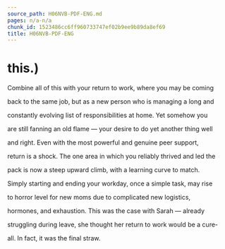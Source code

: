 ```yaml
---
source_path: H06NVB-PDF-ENG.md
pages: n/a-n/a
chunk_id: 1523486cc6ff960733747ef02b9ee9b89da8ef69
title: H06NVB-PDF-ENG
---
```

# this.)

Combine all of this with your return to work, where you may be coming

back to the same job, but as a new person who is managing a long and

constantly evolving list of responsibilities at home. Yet somehow you

are still fanning an old flame — your desire to do yet another thing well

and right. Even with the most powerful and genuine peer support,

return is a shock. The one area in which you reliably thrived and led the

pack is now a steep upward climb, with a learning curve to match.

Simply starting and ending your workday, once a simple task, may rise

to horror level for new moms due to complicated new logistics,

hormones, and exhaustion. This was the case with Sarah — already

struggling during leave, she thought her return to work would be a cure-

all. In fact, it was the final straw.
